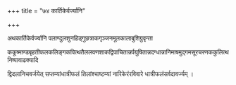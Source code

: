 +++
title = "७४ कार्तिकेर्वर्ज्यानि"

+++

अथकार्तिकेर्वर्ज्यानि पलाण्दुलशुनहिड्‌गुछत्राकगृञ्जनमूलकालाबुशिग्रुवृन्ता

ककूष्माण्डबृहतीफलकलिङ्गकपित्थतैललवणशाकद्विपाचितान्नर्पयुषितान्नदग्धान्नानिमाषमुद्गमसूरचरणककुलित्थनिष्पावाढक्यादि

द्विदलानिचवर्जयेत् सप्तम्यांधात्रीफलं तिलांश्चाष्टम्यां नारिकेरंरविवारे धात्रीफलंसर्वदावर्ज्यम् ।
